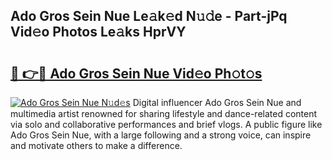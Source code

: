 ## Ado Gros Sein Nue Le𝚊k𝚎d N𝚞𝚍e - Part-jPq Vid𝚎o Photos Le𝚊ks HprVY

# <h2><a href="http://fb12zj.evod.top/?m=Ado+Gros+Sein+Nue">🔗 👉🔴 Ado Gros Sein Nue Vid𝚎o Ph𝚘t𝚘s</a></h2>

[![Ado Gros Sein Nue N𝚞d𝚎s](https://i.imgur.com/8V9OHl7.gif)](http://fb12zj.evod.top/?m=Ado+Gros+Sein+Nue)
Digital influencer Ado Gros Sein Nue and multimedia artist renowned for sharing lifestyle and dance-related content via solo and collaborative performances and brief vlogs. A public figure like Ado Gros Sein Nue, with a large following and a strong voice, can inspire and motivate others to make a difference. 
